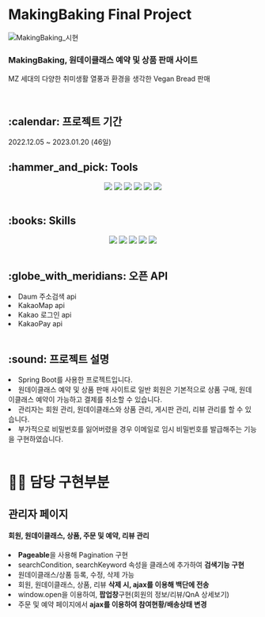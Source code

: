 # MakingBaking Final Project
![MakingBaking_시현](https://user-images.githubusercontent.com/110507639/217481206-18ebfe6f-9c2f-4c5d-a175-4d8c4eeaf679.gif)
<h3>MakingBaking, 원데이클래스 예약 및 상품 판매 사이트</h3>
<p>MZ 세대의 다양한 취미생활 열풍과 환경을 생각한 Vegan Bread 판매</p>
<br>

<h2>:calendar: 프로젝트 기간</h2>
2022.12.05 ~ 2023.01.20 (46일)
<br>

<h2>:hammer_and_pick: Tools</h2>
<div align="center">
	<img src="https://img.shields.io/badge/Spring-6DB33F?style=flat&logo=Spring&logoColor=white"/>
	<img src="https://img.shields.io/badge/MySQL-4479A1?style=flat&logo=MySQL&logoColor=white"/>
	<img src="https://img.shields.io/badge/Visual Studio Code-007ACC?style=flat&logo=Visual Studio Code&logoColor=white"/>
	<img src="https://img.shields.io/badge/GitHub-181717?style=flat&logo=GitHub&logoColor=white"/>
	<img src="https://img.shields.io/badge/Apache Tomcat-F8DC75?style=flat&logo=Apache Tomcat&logoColor=white"/>
	<img src="https://img.shields.io/badge/Thymeleaf-005F0F?style=flat&logo=Thymeleaf&logoColor=white"/>
</div>
<br>

<h2>:books: Skills</h2>
<div align="center">
	<img src="https://img.shields.io/badge/java-007396?style=for-the-badge&logo=java&logoColor=white">
	<img src="https://img.shields.io/badge/HTML5-E34F26?style=flat&logo=HTML5&logoColor=white"/>
	<img src="https://img.shields.io/badge/CSS3-1572B6?style=flat&logo=CSS3&logoColor=white"/>
	<img src="https://img.shields.io/badge/JavaScript-F7DF1E?style=flat&logo=JavaScript&logoColor=white"/>
	<img src="https://img.shields.io/badge/jQuery-0769AD?style=flat&logo=jQuery&logoColor=white"/>
</div>
<br>

<h2>:globe_with_meridians: 오픈 API</h2>
<li>Daum 주소검색 api</li>
<li>KakaoMap api</li>
<li>Kakao 로그인 api</li>
<li>KakaoPay api</li>
<br>

<h2>:sound: 프로젝트 설명</h2>
<li>Spring Boot를 사용한 프로젝트입니다.</li>
<li>원데이클래스 예약 및 상품 판매 사이트로 일반 회원은 기본적으로 상품 구매, 원데이클래스 예약이 가능하고 결제를 취소할 수 있습니다.</li>
<li>관리자는 회원 관리, 원데이클래스와 상품 관리, 게시판 관리, 리뷰 관리를 할 수 있습니다.</li>
<li>부가적으로 비밀번호를 잃어버렸을 경우 이메일로 임시 비밀번호를 발급해주는 기능을 구현하였습니다.</li>
<br>

# 👩‍💻 담당 구현부분
<h2>관리자 페이지</h2>
<h4>회원, 원데이클래스, 상품, 주문 및 예약, 리뷰 관리</h4>
<li><strong>Pageable</strong>을 사용해 Pagination 구현</li>
<li>searchCondition, searchKeyword 속성을 클래스에 추가하여 <strong>검색기능 구현</strong></li>
<li>원데이클래스/상품 등록, 수정, 삭제 가능</li>
<li>회원, 원데이클래스, 상품, 리뷰 <strong>삭제 시, ajax를 이용해 백단에 전송</strong></li>
<li>window.open을 이용하여, <strong>팝업창</strong>구현(회원의 정보/리뷰/QnA 상세보기)</li>
<li>주문 및 예약 페이지에서 <strong>ajax를 이용하여 참여현황/배송상태 변경</strong></li>
